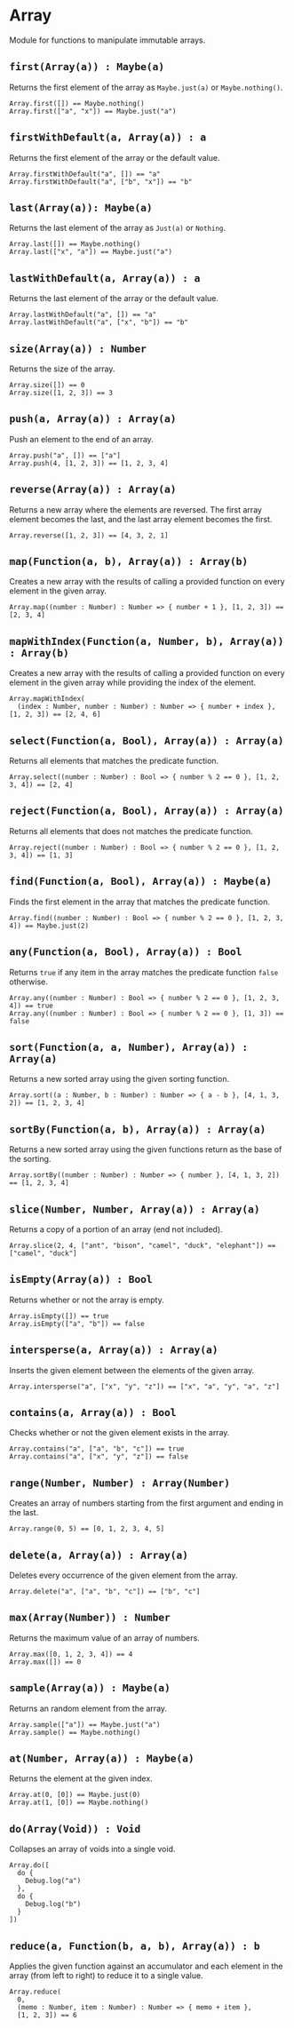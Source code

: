 # Array

Module for functions to manipulate immutable arrays.

## `first(Array(a)) : Maybe(a)`
Returns the first element of the array as `Maybe.just(a)` or `Maybe.nothing()`.
```mint
Array.first([]) == Maybe.nothing()
Array.first(["a", "x"]) == Maybe.just("a")
```

## `firstWithDefault(a, Array(a)) : a`
Returns the first element of the array or the default value.
```mint
Array.firstWithDefault("a", []) == "a"
Array.firstWithDefault("a", ["b", "x"]) == "b"
```

## `last(Array(a)): Maybe(a)`
Returns the last element of the array as `Just(a)` or `Nothing`.
```mint
Array.last([]) == Maybe.nothing()
Array.last(["x", "a"]) == Maybe.just("a")
```

## `lastWithDefault(a, Array(a)) : a`
Returns the last element of the array or the default value.
```mint
Array.lastWithDefault("a", []) == "a"
Array.lastWithDefault("a", ["x", "b"]) == "b"
```

## `size(Array(a)) : Number`
Returns the size of the array.
```mint
Array.size([]) == 0
Array.size([1, 2, 3]) == 3
```

## `push(a, Array(a)) : Array(a)`
Push an element to the end of an array.
```mint
Array.push("a", []) == ["a"]
Array.push(4, [1, 2, 3]) == [1, 2, 3, 4]
```

## `reverse(Array(a)) : Array(a)`
Returns a new array where the elements are reversed. The first array element becomes the last, and the last array element becomes the first.
```mint
Array.reverse([1, 2, 3]) == [4, 3, 2, 1]
```

## `map(Function(a, b), Array(a)) : Array(b)`
Creates a new array with the results of calling a provided function on every element in the given array.
```mint
Array.map((number : Number) : Number => { number + 1 }, [1, 2, 3]) == [2, 3, 4]
```

## `mapWithIndex(Function(a, Number, b), Array(a)) : Array(b)`
Creates a new array with the results of calling a provided function on every element in the given array while providing the index of the element.
```mint
Array.mapWithIndex(
  (index : Number, number : Number) : Number => { number + index }, [1, 2, 3]) == [2, 4, 6]
```

## `select(Function(a, Bool), Array(a)) : Array(a)`
Returns all elements that matches the predicate function.
```mint
Array.select((number : Number) : Bool => { number % 2 == 0 }, [1, 2, 3, 4]) == [2, 4]
```

## `reject(Function(a, Bool), Array(a)) : Array(a)`
Returns all elements that does not matches the predicate function.
```mint
Array.reject((number : Number) : Bool => { number % 2 == 0 }, [1, 2, 3, 4]) == [1, 3]
```

## `find(Function(a, Bool), Array(a)) : Maybe(a)`
Finds the first element in the array that matches the predicate function.
```mint
Array.find((number : Number) : Bool => { number % 2 == 0 }, [1, 2, 3, 4]) == Maybe.just(2)
```

## `any(Function(a, Bool), Array(a)) : Bool`
Returns `true` if any item in the array matches the predicate function `false` otherwise.
```mint
Array.any((number : Number) : Bool => { number % 2 == 0 }, [1, 2, 3, 4]) == true
Array.any((number : Number) : Bool => { number % 2 == 0 }, [1, 3]) == false
```

## `sort(Function(a, a, Number), Array(a)) : Array(a)`
Returns a new sorted array using the given sorting function.
```mint
Array.sort((a : Number, b : Number) : Number => { a - b }, [4, 1, 3, 2]) == [1, 2, 3, 4]
```

## `sortBy(Function(a, b), Array(a)) : Array(a)`
Returns a new sorted array using the given functions return as the base of the sorting.
```mint
Array.sortBy((number : Number) : Number => { number }, [4, 1, 3, 2]) == [1, 2, 3, 4]
```

## `slice(Number, Number, Array(a)) : Array(a)`
Returns a copy of a portion of an array (end not included).
```mint
Array.slice(2, 4, ["ant", "bison", "camel", "duck", "elephant"]) == ["camel", "duck"]
```

## `isEmpty(Array(a)) : Bool`
Returns whether or not the array is empty.
```mint
Array.isEmpty([]) == true
Array.isEmpty(["a", "b"]) == false
```

## `intersperse(a, Array(a)) : Array(a)`
Inserts the given element between the elements of the given array.
```mint
Array.intersperse("a", ["x", "y", "z"]) == ["x", "a", "y", "a", "z"]
```

## `contains(a, Array(a)) : Bool`
Checks whether or not the given element exists in the array.
```mint
Array.contains("a", ["a", "b", "c"]) == true
Array.contains("a", ["x", "y", "z"]) == false
```

## `range(Number, Number) : Array(Number)`
Creates an array of numbers starting from the first argument and ending in the last.
```mint
Array.range(0, 5) == [0, 1, 2, 3, 4, 5]
```

## `delete(a, Array(a)) : Array(a)`
Deletes every occurrence of the given element from the array.
```mint
Array.delete("a", ["a", "b", "c"]) == ["b", "c"]
```

## `max(Array(Number)) : Number`
Returns the maximum value of an array of numbers.
```mint
Array.max([0, 1, 2, 3, 4]) == 4
Array.max([]) == 0
```

## `sample(Array(a)) : Maybe(a)`
Returns an random element from the array.
```mint
Array.sample(["a"]) == Maybe.just("a")
Array.sample() == Maybe.nothing()
```

## `at(Number, Array(a)) : Maybe(a)`
Returns the element at the given index.
```mint
Array.at(0, [0]) == Maybe.just(0)
Array.at(1, [0]) == Maybe.nothing()
```

## `do(Array(Void)) : Void`
Collapses an array of voids into a single void.
```mint
Array.do([
  do {
    Debug.log("a")
  },
  do {
    Debug.log("b")
  }
])
```

## `reduce(a, Function(b, a, b), Array(a)) : b`
Applies the given function against an accumulator and each element in the array (from left to right) to reduce it to a single value.
```mint
Array.reduce(
  0,
  (memo : Number, item : Number) : Number => { memo + item },
  [1, 2, 3]) == 6
```
